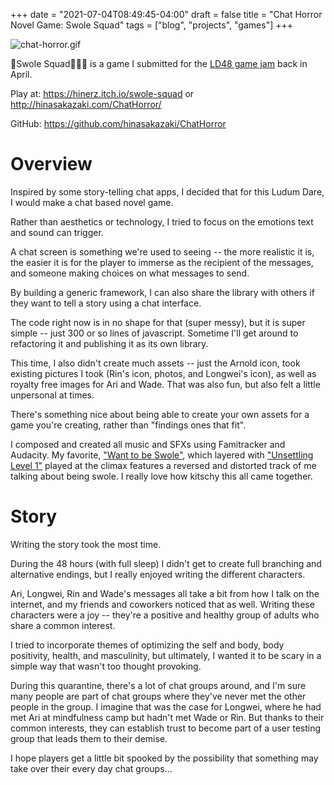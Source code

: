 +++
date = "2021-07-04T08:49:45-04:00"
draft = false
title = "Chat Horror Novel Game: Swole Squad"
tags = ["blog", "projects", "games"]
+++

![chat-horror.gif](../../img/swolesquad.gif)

💪Swole Squad🥊🐜🥗 is a game I submitted for the [LD48 game jam](https://ldjam.com/events/ludum-dare/48) back in April.

Play at: https://hinerz.itch.io/swole-squad or http://hinasakazaki.com/ChatHorror/

GitHub: https://github.com/hinasakazaki/ChatHorror

# Overview

Inspired by some story-telling chat apps, I decided that for this Ludum Dare, I would make a chat based novel game.

Rather than aesthetics or technology, I tried to focus on the emotions text and sound can trigger.

A chat screen is something we're used to seeing -- the more realistic it is, the easier it is for the player to immerse as the recipient of the messages, and someone making choices on what messages to send. 

By building a generic framework, I can also share the library with others if they want to tell a story using a chat interface.

The code right now is in no shape for that (super messy), but it is super simple -- just 300 or so lines of javascript. Sometime I'll get around to refactoring it and publishing it as its own library.

This time, I also didn't create much assets -- just the Arnold icon, took existing pictures I took (Rin's icon, photos, and Longwei's icon), as well as royalty free images for Ari and Wade. That was also fun, but also felt a little unpersonal at times.

There's something nice about being able to create your own assets for a game you're creating, rather than "findings ones that fit". 

I composed and created all music and SFXs using Famitracker and Audacity. My favorite, ["Want to be Swole"](https://github.com/hinasakazaki/ChatHorror/blob/main/audio/want-to-be-swole.wav), which layered with ["Unsettling Level 1"](https://github.com/hinasakazaki/ChatHorror/blob/main/audio/unsettling-level1.wav) played at the climax features a reversed and distorted track of me talking about being swole. I really love how kitschy this all came together.

# Story

Writing the story took the most time.

During the 48 hours (with full sleep) I didn't get to create full branching and alternative endings, but I really enjoyed writing the different characters.

Ari, Longwei, Rin and Wade's messages all take a bit from how I talk on the internet, and my friends and coworkers noticed that as well. Writing these characters were a joy -- they're a positive and healthy group of adults who share a common interest. 

I tried to incorporate themes of optimizing the self and body, body positivity, health, and masculinity, but ultimately, I wanted it to be scary in a simple way that wasn't too thought provoking.

During this quarantine, there's a lot of chat groups around, and I'm sure many people are part of chat groups where they've never met the other people in the group. I imagine that was the case for Longwei, where he had met Ari at mindfulness camp but hadn't met Wade or Rin. But thanks to their common interests, they can establish trust to become part of a user testing group that leads them to their demise. 

I hope players get a little bit spooked by the possibility that something may take over their every day chat groups...
